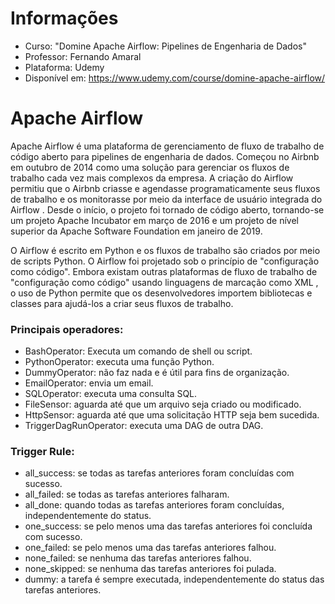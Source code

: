 # Informações
- Curso: "Domine Apache Airflow: Pipelines de Engenharia de Dados"
- Professor: Fernando Amaral
- Plataforma: Udemy
- Disponível em: https://www.udemy.com/course/domine-apache-airflow/

# Apache Airflow
Apache Airflow é uma plataforma de gerenciamento de fluxo de trabalho de código aberto para pipelines de engenharia de dados. Começou no Airbnb em outubro de 2014 como uma solução para gerenciar os fluxos de trabalho cada vez mais complexos da empresa. A criação do Airflow permitiu que o Airbnb criasse e agendasse programaticamente seus fluxos de trabalho e os monitorasse por meio da interface de usuário integrada do Airflow . Desde o início, o projeto foi tornado de código aberto, tornando-se um projeto Apache Incubator em março de 2016 e um projeto de nível superior da Apache Software Foundation em janeiro de 2019.

O Airflow é escrito em Python e os fluxos de trabalho são criados por meio de scripts Python. O Airflow foi projetado sob o princípio de "configuração como código". Embora existam outras plataformas de fluxo de trabalho de "configuração como código" usando linguagens de marcação como XML , o uso de Python permite que os desenvolvedores importem bibliotecas e classes para ajudá-los a criar seus fluxos de trabalho.

### Principais operadores:
- BashOperator: Executa um comando de shell ou script.
- PythonOperator: executa uma função Python.
- DummyOperator: não faz nada e é útil para fins de organização.
- EmailOperator: envia um email.
- SQLOperator: executa uma consulta SQL.
- FileSensor: aguarda até que um arquivo seja criado ou modificado.
- HttpSensor: aguarda até que uma solicitação HTTP seja bem sucedida.
- TriggerDagRunOperator: executa uma DAG de outra DAG.

### Trigger Rule:
- all_success: se todas as tarefas anteriores foram concluídas com sucesso. 
- all_failed: se todas as tarefas anteriores falharam.
- all_done: quando todas as tarefas anteriores foram concluídas, independentemente do status.
- one_success: se pelo menos uma das tarefas anteriores foi concluída com sucesso.
- one_failed: se pelo menos uma das tarefas anteriores falhou.
- none_failed: se nenhuma das tarefas anteriores falhou.
- none_skipped: se nenhuma das tarefas anteriores foi pulada.
- dummy: a tarefa é sempre executada, independentemente do status das tarefas anteriores.

 
